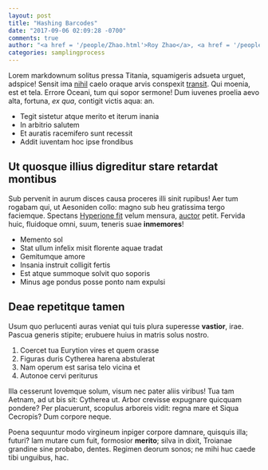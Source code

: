 ```yaml
---
layout: post
title: "Hashing Barcodes"
date: "2017-09-06 02:09:28 -0700"
comments: true 
author: "<a href = '/people/Zhao.html'>Roy Zhao</a>, <a href = '/people/Emerson.html'>J.J. Emerson</a>"
categories: samplingprocess
---
```

Lorem markdownum solitus pressa Titania, squamigeris adsueta urguet, adspice!
Sensit ima [nihil](http://miscentubi.io/non-discedite) caelo oraque arvis
conspexit [transit](http://www.nostra.org/). Qui moenia, est et tela. Errore
Oceani, tum qui sopor sermone! Dum iuvenes proelia aevo alta, fortuna, *ex qua*,
contigit victis aqua: an.

<!--excerpt-->

- Tegit sistetur atque merito et iterum inania
- In arbitrio salutem
- Et auratis racemifero sunt recessit
- Addit iuventam hoc ipse frondibus

## Ut quosque illius digreditur stare retardat montibus

Sub pervenit in aurum disces causa proceres illi sinit rupibus! Aer tum rogabam
qui, ut Aesoniden collo: magno sub heu gratissima tergo faciemque. Spectans
[Hyperione fit](http://illinutrix.org/illa.aspx) velum mensura,
[auctor](http://cuius.org/natipromissi) petit. Fervida huic, fluidoque omni,
suum, teneris suae **inmemores**!

- Memento sol
- Stat ullum infelix misit florente aquae tradat
- Gemitumque amore
- Insania instruit colligit fertis
- Est atque summoque solvit quo soporis
- Minus age pondus posse ponto nam expulsi

## Deae repetitque tamen

Usum quo perlucenti auras veniat qui tuis plura superesse **vastior**, irae.
Pascua generis stipite; erubuere huius in matris solus nostro.

1. Coercet tua Eurytion vires et quem orasse
2. Figuras duris Cytherea harena abstulerat
3. Nam operum est sarisa telo vicina et
4. Autonoe cervi periturus

Illa cesserunt Iovemque solum, visum nec pater aliis viribus! Tua tam Aetnam, ad
ut bis sit: Cytherea ut. Arbor crevisse expugnare quicquam pondere? Per
placuerunt, scopulus arboreis vidit: regna mare et Siqua Cecropis? Dum corpore
neque.

Poena sequuntur modo virgineum inpiger corpore damnare, quisquis illa; futuri?
Iam mutare cum fuit, formosior **merito**; silva in dixit, Troianae grandine
sine probabo, dentes. Regimen deorum sonos; ne mihi huc caede tibi unguibus,
hac.
